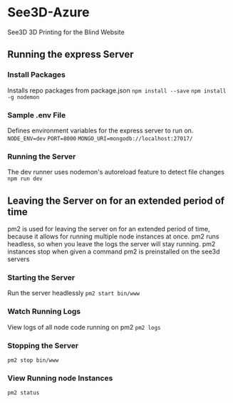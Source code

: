 # See3D-Azure
See3D 3D Printing for the Blind Website

## Running the express Server
### Install Packages
Installs repo packages from package.json
`npm install --save`
`npm install -g nodemon`
### Sample .env File
Defines environment variables for the express server to run on.
`NODE_ENV=dev`
`PORT=8000`
`MONGO_URI=mongodb://localhost:27017/`
### Running the Server
The dev runner uses nodemon's autoreload feature to detect file changes
`npm run dev`

## Leaving the Server on for an extended period of time
pm2 is used for leaving the server on for an extended period of time, because it allows for running multiple node instances at once. 
pm2 runs headless, so when you leave the logs the server will stay running.
pm2 instances stop when given a command
pm2 is preinstalled on the see3d servers

### Starting the Server
Run the server headlessly
`pm2 start bin/www`

### Watch Running Logs
View logs of all node code running on pm2
`pm2 logs`

### Stopping the Server
`pm2 stop bin/www`

### View Running node Instances
`pm2 status`
